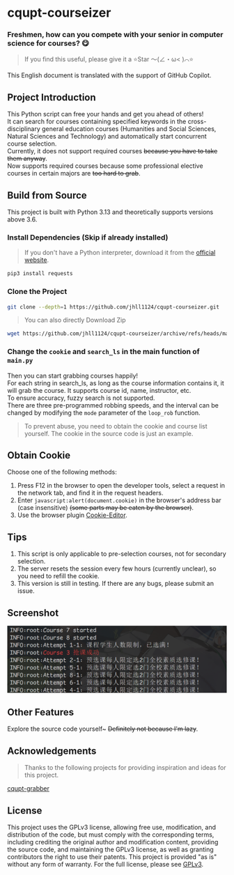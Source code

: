 # cqupt-courseizer

### Freshmen, how can you compete with your senior in computer science for courses? 😋

> If you find this useful, please give it a ⭐Star ～(∠・ω< )⌒⭐

This English document is translated with the support of GitHub Copilot.

## Project Introduction

This Python script can free your hands and get you ahead of others!  
It can search for courses containing specified keywords in the cross-disciplinary general education courses (Humanities and Social Sciences, Natural Sciences and Technology) and automatically start concurrent course selection.  
Currently, it does not support required courses ~~because you have to take them anyway~~.  
Now supports required courses because some professional elective courses in certain majors are ~~too hard to grab~~.

## Build from Source

This project is built with Python 3.13 and theoretically supports versions above 3.6.

### Install Dependencies (Skip if already installed)

> If you don't have a Python interpreter, download it from the [official website](https://www.python.org/downloads/).

```bash
pip3 install requests
```

### Clone the Project

```bash
git clone --depth=1 https://github.com/jhll1124/cqupt-courseizer.git
```

> You can also directly Download Zip

```bash
wget https://github.com/jhll1124/cqupt-courseizer/archive/refs/heads/main.zip
```

### Change the `cookie` and `search_ls` in the main function of `main.py`

Then you can start grabbing courses happily!  
For each string in search_ls, as long as the course information contains it, it will grab the course. It supports course id, name, instructor, etc.  
To ensure accuracy, fuzzy search is not supported.  
There are three pre-programmed robbing speeds, and the interval can be changed by modifying the `mode` parameter of the `loop_rob` function.  

> To prevent abuse, you need to obtain the cookie and course list yourself. The cookie in the source code is just an example.

## Obtain Cookie

Choose one of the following methods:

1. Press F12 in the browser to open the developer tools, select a request in the network tab, and find it in the request headers.
2. Enter `javascript:alert(document.cookie)` in the browser's address bar (case insensitive) ~~(some parts may be eaten by the browser)~~.
3. Use the browser plugin [Cookie-Editor](https://chromewebstore.google.com/detail/cookie-editor/hlkenndednhfkekhgcdicdfddnkalmdm).

## Tips

1. This script is only applicable to pre-selection courses, not for secondary selection.
2. The server resets the session every few hours (currently unclear), so you need to refill the cookie.
3. This version is still in testing. If there are any bugs, please submit an issue.

## Screenshot

![example](example.png)

## Other Features

Explore the source code yourself~ ~~Definitely not because I'm lazy~~.

## Acknowledgements

> Thanks to the following projects for providing inspiration and ideas for this project.

[cqupt-grabber](https://github.com/LgoLgo/cqupt-grabber)

## License

This project uses the GPLv3 license, allowing free use, modification, and distribution of the code, but must comply with the corresponding terms, including crediting the original author and modification content, providing the source code, and maintaining the GPLv3 license, as well as granting contributors the right to use their patents. This project is provided "as is" without any form of warranty. For the full license, please see [GPLv3](https://www.gnu.org/licenses/gpl-3.0.html).
